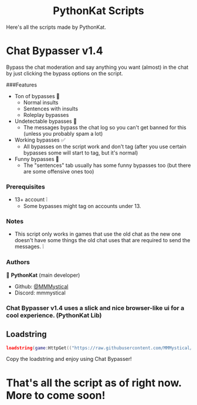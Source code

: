 <h1 align="center">PythonKat Scripts</h1>

Here's all the scripts made by PythonKat.

# Chat Bypasser v1.4

Bypass the chat moderation and say anything you want (almost) in the chat by just clicking the bypass options on the script.

###Features
- Ton of bypasses 📃
  - Normal insults
  - Sentences with insults
  - Roleplay bypasses
- Undetectable bypasses 🔰
  - The messages bypass the chat log so you can't get banned for this (unless you probably spam a lot)
- Working bypasses ✅
  - All bypasses on the script work and don't tag (after you use certain bypasses some will start to tag, but it's normal)
- Funny bypasses 🤫
  - The "sentences" tab usually has some funny bypasses too (but there are some offensive ones too)

### Prerequisites
- 13+ account ❕
  - Some bypasses might tag on accounts under 13.

### Notes
- This script only works in games that use the old chat as the new one doesn't have some things the old chat uses that are required to send the messages. ❕

### Authors

👤 **PythonKat** (main developer)

* Github: [@MMMystical](https://github.com/MMMystical)
* Discord: mmmystical

### Chat Bypasser v1.4 uses a slick and nice browser-like ui for a cool experience. (PythonKat Lib)

## Loadstring
```lua
loadstring(game:HttpGet(("https://raw.githubusercontent.com/MMMystical/PythonKatScripts/main/Chat%20Bypasser/src.lua"),true))()
```

Copy the loadstring and enjoy using Chat Bypasser!

# That's all the script as of right now. More to come soon!
